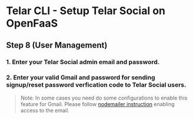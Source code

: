 # Telar CLI - Setup Telar Social on OpenFaaS

## Step 8 (User Management)

### 1. Enter your Telar Social admin email and password.

### 2. Enter your valid Gmail and password for sending signup/reset password verfication code to Telar Social users.

> Note: In some cases you need do some configurations to enable this feature for Gmail. Please follow [nodemailer instruction](https://nodemailer.com/usage/using-gmail/) enabling access to the email.